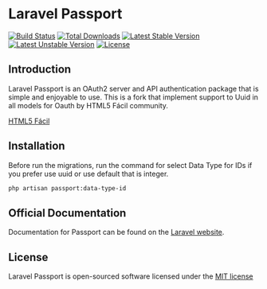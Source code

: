 # Laravel Passport

[![Build Status](https://travis-ci.org/laravel/passport.svg)](https://travis-ci.org/laravel/passport)
[![Total Downloads](https://poser.pugx.org/laravel/passport/d/total.svg)](https://packagist.org/packages/laravel/passport)
[![Latest Stable Version](https://poser.pugx.org/laravel/passport/v/stable.svg)](https://packagist.org/packages/laravel/passport)
[![Latest Unstable Version](https://poser.pugx.org/laravel/passport/v/unstable.svg)](https://packagist.org/packages/laravel/passport)
[![License](https://poser.pugx.org/laravel/passport/license.svg)](https://packagist.org/packages/laravel/passport)

## Introduction


Laravel Passport is an OAuth2 server and API authentication package that is simple and enjoyable to use. This is a fork that implement support to Uuid in all models for Oauth by HTML5 Fácil community.

[HTML5 Fácil](http://html5facil.com)

## Installation

Before run the migrations, run the command for select Data Type for IDs if you prefer use uuid or use default that is integer.

```sh
php artisan passport:data-type-id
```

## Official Documentation

Documentation for Passport can be found on the [Laravel website](http://laravel.com/docs/master/passport).

## License

Laravel Passport is open-sourced software licensed under the [MIT license](http://opensource.org/licenses/MIT)
